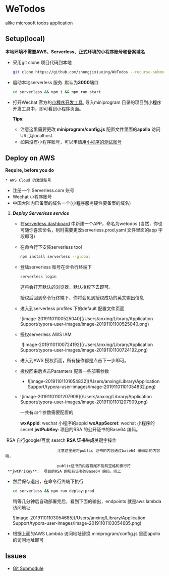 # WeTodos

 alike microsoft todos application




## Setup(local)
**本地环境不需要AWS、Serverless、正式环境的小程序账号和备案域名**	



 * 采用git clone 项目代码到本地

   ```bash
   git clone https://github.com/zhongjixiuxing/WeTodos --recurse-submodules
   ```

 * 启动本地serverless 服务. 默认为**3000**端口

   ```bash
   cd serverless && npm i && npm run start
   ```

 * 打开Wechat 官方的[小程序开发工具](https://developers.weixin.qq.com/miniprogram/dev/devtools/download.html), 导入miniprogram 目录的项目到小程序开发工具中，即可看到小程序页面。

   **Tips**: 

   	* 注意这里需要更改 **miniprogram/config.js** 配置文件里面的**apollo** 访问URL为localhost.
   	* 如果没有小程序账号，可以申请用[小程序的测试账号](https://developers.weixin.qq.com/miniprogram/dev/devtools/sandbox.html)



## Deploy on AWS
**Require, before you do**

	* AWS Cloud 的激活账号

   * 注册一个 Serverless.com 账号
 * Wechat 小程序账号
 * 中国大陆内已备案的域名一个(小程序服务硬性要备案的域名)



1. ***Deploy Serverless service***

   *  在[serverless dashboard](https://dashboard.serverless.com/tenants/anxing/applications/) 中新建一个APP，命名为wetodos (当然，你也可随你喜欢命名，到时需要更改serverless.prod.yaml 文件里面的app 字段即可)

   * 在命令行下安装serverless tool

     ```bash
     npm install serverless --global
     ```

   * 登陆serverless 账号在命令行终端下

     ```bash
     serverless login
     ```

     这将会打开默认的浏览器，默认授权下去即可。

     授权后回到命令行终端下，你将会见到授权成功的英文输出信息

   * 进入到serverless profiles 下的default 配置文件页面

     ![image-20191101100525040](/Users/anxing/Library/Application Support/typora-user-images/image-20191101100525040.png) 

   * 授权serverless AWS IAM

     ​		![image-20191101100724192](/Users/anxing/Library/Application Support/typora-user-images/image-20191101100724192.png)

   * 进入到AWS 授权页面，所有操作都是点击下一步即可。

   * 授权回来后点击Paramters 配置一些部署参数

     * ![image-20191101101054832](/Users/anxing/Library/Application Support/typora-user-images/image-20191101101054832.png)

   * ![image-20191101101207909](/Users/anxing/Library/Application Support/typora-user-images/image-20191101101207909.png)

     一共有四个参数需要配置的

     **wxAppId**:  wechat 小程序的appid
     **wxAppSecret**:  wechat 小程序的secret
     **jwtPubKey**:  项目的RSA 的公开证书的Base64 编码。
     
​						RSA 自行google/百度 search **RSA 证书生成**关键字操作
     
     ​						注意这里是将public 证书的内容通过base64 编码后的内容哦，
     
     ​						public证书的内容首尾不能有空格和换行符
     **jwtPriKey**:  项目的RSA 的私有证书的Base64 编码。同上
     
     
     
   *  然后保存退出，在命令行终端下执行
   
      ```bash
      cd serverless && npm run deploy:prod
      ```
   
      稍等几分钟后自动部署完后，看到下面的输出，endpoints 就是aws lambda 访问地址
   
      ![image-20191101103054685](/Users/anxing/Library/Application Support/typora-user-images/image-20191101103054685.png)
   
   *  根据上面的AWS Lambda 访问地址替换 miniprogram/config.js 里面apollo的访问地址即可

## Issues

 * [Git Submodule](https://blog.devtang.com/2013/05/08/git-submodule-issues/)

